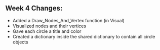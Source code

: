## Week 4 Changes:
- Added a Draw_Nodes_And_Vertex function (in Visual)
- Visualized nodes and their vertices 
- Gave each circle a title and color
- Created a dictionary inside the shared dictionary to contain all circle objects
